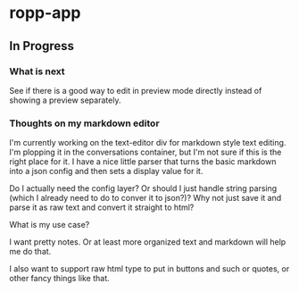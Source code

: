 # ropp-app
## In Progress

### What is next

See if there is a good way to edit in preview mode directly instead of showing a preview separately.

### Thoughts on my markdown editor

I'm currently working on the text-editor div for markdown style text editing. I'm plopping it in the conversations container, but I'm not sure if this is the right place for it. I have a nice little parser that turns the basic markdown into a json config and then sets a display value for it. 

Do I actually need the config layer? Or should I just handle string parsing (which I already need to do to conver it to json?)? Why not just save it and parse it as raw text and convert it straight to html?

What is my use case?

I want pretty notes. Or at least more organized text and markdown will help me do that. 

I also want to support raw html type to put in buttons and such or quotes, or other fancy things like that. 

